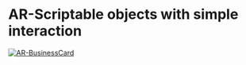 # AR-Scriptable objects with simple interaction

[![AR-BusinessCard](https://img.youtube.com/vi/v=rZEzIVaolDQ/0.jpg)](https://www.youtube.com/watch?v=v=rZEzIVaolDQ)
